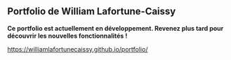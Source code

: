 ## Portfolio de William Lafortune-Caissy

**Ce portfolio est actuellement en développement. Revenez plus tard pour découvrir les nouvelles fonctionnalités !** 

https://williamlafortunecaissy.github.io/portfolio/

